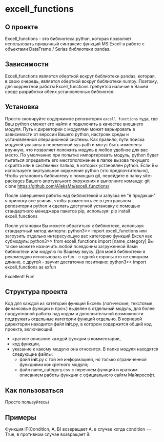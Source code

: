 # excell_functions
## О проекте
Еxcell_functions - это библиотека python, которая позволяет использовать привычный синтаксис функций MS Excell в работе с объектами DataFrame / Serias библиотеки pandas.
## Зависимости
Еxcell_functions является оберткой вокруг библиотеки pandas, которая, в свою очередь, является оберткой вокруг библиотеки numpy. 
Поэтому, для корректной работы Еxcell_functions требуется наличие в Вашей среде разработки обеих установленных библиотек.
## Установка
Просто скопируйте содержимое репозитория `excell_functions` туда, где Ваш python сможет его найти и подключить в качестве внешнего модуля.
Путь к директории с модулями может варьировать в зависимости от верссии Вашего python, настроек среды и установленной операционной системы.
Как правило, пути поиска модулей указаны в переменной sys.path и могут быть изменены вручную, что позволяет положить модуль в любое удобное для вас место.
По умолчанию при попытке импортировать модуль, python будет пытаться определить его местоположение в папке вызова текущего скрипта или в системных папках, в которых установлен python.
Если Вы используете виртуальное окружение python (что предпочтительно), 
Чтобы установить библиотеку с помощью git, перейдите в папку site-packages Вашего виртуального окружения и выполните команду:
	git clone https://github.com/A1eksMa/excell_functions/

После завершения работы над библиотекой и запуска ее "в продакшн" я приложу все усилия, чтобы разместить ее в центральном репозитории python и сделать доступной установку с помощью стандартного менеджера пакетов pip, используя:
	pip install excell_functions

После установки Вы можете обратиться к библиотеке, используя стандартный метод импорта:
	python3>> import excell_functions
или загрузить отдельно интересующую вас категорию функций Ексел как субмодуль:
	python3>> from excell_functions import [name_category]
Вы также можете назначить любой псевдоним загруженной Вами библиотеки или модулю по Вашему вкусу. 
Для моей библиотеки я рекомендую использовать `exfun` - с одной стороны это не слишком длинно, с другой - звучит достаточно позитивно:
	python3>> import excell_functions as exfun

Excellent! Fun!

## Структура проекта
Код для каждой из категорий функций Ексель (логические, текстовые, финансовые функции и проч.) выделен в отдельный модуль, для более продуктивной работы над кодом и дополнительной возможности подгружать отдельные категории функций отдельно.
В корневой директории находится файл __init__.py, в котором содержится общий код проекта, включающий:
- краткое описание каждой функции в комментарии, 
- код функции,
- указание к какому модулю она относится.
В папке модуля находятся следующие файлы:
    - файл __init__.py с той же информацией, но только ограниченной функциями конкретного модуля;
    - файл name_category.csv с перечнем функций и кратким описанием работы функции с официального сайтм Майкрософт.


## Как пользоваться
Просто пользуйтесь)


## Примеры
Функция IF(Condition, A, B) возвращает A, в случае когда condition == True, в противном случае возвращает B.
